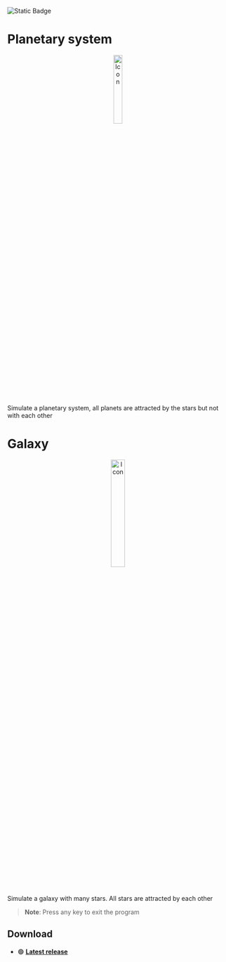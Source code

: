 ![Static Badge](https://img.shields.io/badge/made_in-France-red?labelColor=blue)

# Planetary system

<p align="center">
    <img src="assets\planetary_system.ico" alt="Icon" width="20%" />
</p>

Simulate a planetary system, all planets are attracted by the stars but not with each other

# Galaxy

<p align="center">
    <img src="assets\galaxy.ico" alt="Icon" width="25%" />
</p>

Simulate a galaxy with many stars. All stars are attracted by each other

> **Note**: Press any key to exit the program


## Download

- 🟢 **[Latest release](https://github.com/Pietot/Da3dsoul.dev-Downloader/releases/latest)**
